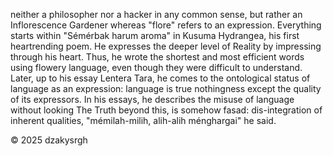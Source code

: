 neither a philosopher nor a hacker in any common sense, but rather an Inflorescence Gardener whereas "flore" refers to an expression. Everything starts within "Sémérbak harum aroma" in Kusuma Hydrangea, his first heartrending poem. He expresses the deeper level of Reality by impressing through his heart. Thus, he wrote the shortest and most efficient words using flowery language, even though they were difficult to understand. Later, up to his essay Lentera Tara, he comes to the ontological status of language as an expression: language is true nothingness except the quality of its expressors. In his essays, he describes the misuse of language without looking The Truth beyond this, is somehow fasad: dis-integration of inherent qualities, "mémilah-milih, alih-alih ménghargai" he said.

© 2025 dzakysrgh
